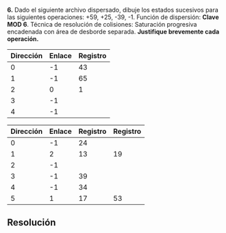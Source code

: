 
**6.** Dado el siguiente archivo dispersado, dibuje los estados sucesivos para las siguientes operaciones: +59, +25, -39, -1. Función de dispersión: **Clave MOD 6**. Técnica de resolución de colisiones: Saturación progresiva encadenada con área de desborde separada. **Justifique brevemente cada operación.**

| Dirección | Enlace | Registro |
| --------- | ------ | -------- |
| 0         | -1     | 43       |
| 1         | -1     | 65       |
| 2         | 0      | 1        |
| 3         | -1     |          |
| 4         | -1     |          |

| Dirección | Enlace | Registro | Registro |
| --------- | ------ | -------- | -------- |
| 0         | -1     | 24       |          |
| 1         | 2      | 13       | 19       |
| 2         | -1     |          |          |
| 3         | -1     | 39       |          |
| 4         | -1     | 34       |          |
| 5         | 1      | 17       | 53       |

## Resolución
